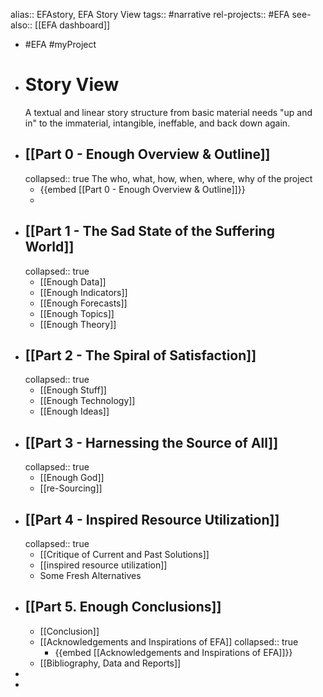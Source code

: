 alias:: EFAstory, EFA Story View
tags:: #narrative
rel-projects:: #EFA
see-also:: [[EFA dashboard]]

- #EFA #myProject
- # Story View
  A textual and linear story structure from basic material needs "up and in" to the immaterial, intangible, ineffable, and back down again.
- ## [[Part 0 - Enough Overview & Outline]]
  collapsed:: true
  The who, what, how, when, where, why of the project
	- {{embed [[Part 0 - Enough Overview & Outline]]}}
	-
- ## [[Part 1 - The Sad State of the Suffering World]]
  collapsed:: true
	- [[Enough Data]]
	- [[Enough Indicators]]
	- [[Enough Forecasts]]
	- [[Enough Topics]]
	- [[Enough Theory]]
- ## [[Part 2 - The Spiral of Satisfaction]]
  collapsed:: true
	- [[Enough Stuff]]
	- [[Enough Technology]]
	- [[Enough Ideas]]
- ## [[Part 3 - Harnessing the Source of All]]
  collapsed:: true
	- [[Enough God]]
	- [[re-Sourcing]]
- ## [[Part 4 - Inspired Resource Utilization]]
  collapsed:: true
	- [[Critique of Current and Past Solutions]]
	- [[inspired resource utilization]]
	- Some Fresh Alternatives
- ## [[Part 5. Enough Conclusions]]
	- [[Conclusion]]
	- [[Acknowledgements and Inspirations of EFA]]
	  collapsed:: true
		- {{embed [[Acknowledgements and Inspirations of EFA]]}}
	- [[Bibliography, Data and Reports]]
-
-
